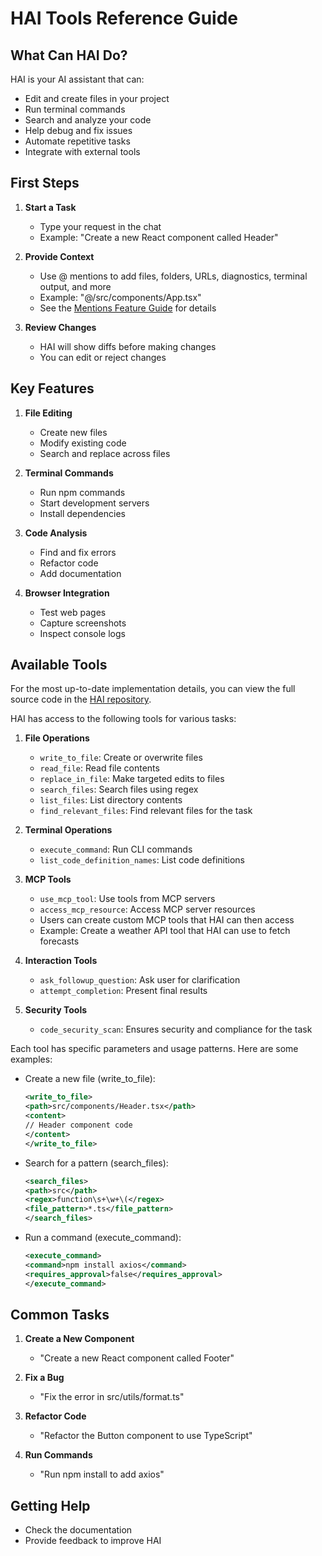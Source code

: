 # HAI Tools Reference Guide

## What Can HAI Do?

HAI is your AI assistant that can:

-   Edit and create files in your project
-   Run terminal commands
-   Search and analyze your code
-   Help debug and fix issues
-   Automate repetitive tasks
-   Integrate with external tools

## First Steps

1. **Start a Task**

    - Type your request in the chat
    - Example: "Create a new React component called Header"

2. **Provide Context**

    - Use @ mentions to add files, folders, URLs, diagnostics, terminal output, and more
    - Example: "@/src/components/App.tsx"
    - See the [Mentions Feature Guide](./mentions-guide.md) for details

3. **Review Changes**
    - HAI will show diffs before making changes
    - You can edit or reject changes

## Key Features

1. **File Editing**

    - Create new files
    - Modify existing code
    - Search and replace across files

2. **Terminal Commands**

    - Run npm commands
    - Start development servers
    - Install dependencies

3. **Code Analysis**

    - Find and fix errors
    - Refactor code
    - Add documentation

4. **Browser Integration**
    - Test web pages
    - Capture screenshots
    - Inspect console logs

## Available Tools

For the most up-to-date implementation details, you can view the full source code in the [HAI repository](https://github.com/presidio-oss/cline-based-code-generator/blob/main/src/core/task/index.ts).

HAI has access to the following tools for various tasks:

1. **File Operations**

    - `write_to_file`: Create or overwrite files
    - `read_file`: Read file contents
    - `replace_in_file`: Make targeted edits to files
    - `search_files`: Search files using regex
    - `list_files`: List directory contents
    - `find_relevant_files`: Find relevant files for the task

2. **Terminal Operations**

    - `execute_command`: Run CLI commands
    - `list_code_definition_names`: List code definitions

3. **MCP Tools**

    - `use_mcp_tool`: Use tools from MCP servers
    - `access_mcp_resource`: Access MCP server resources
    - Users can create custom MCP tools that HAI can then access
    - Example: Create a weather API tool that HAI can use to fetch forecasts

4. **Interaction Tools**
    - `ask_followup_question`: Ask user for clarification
    - `attempt_completion`: Present final results

5. **Security Tools**
    - `code_security_scan`: Ensures security and compliance for the task

Each tool has specific parameters and usage patterns. Here are some examples:

-   Create a new file (write_to_file):

    ```xml
    <write_to_file>
    <path>src/components/Header.tsx</path>
    <content>
    // Header component code
    </content>
    </write_to_file>
    ```

-   Search for a pattern (search_files):

    ```xml
    <search_files>
    <path>src</path>
    <regex>function\s+\w+\(</regex>
    <file_pattern>*.ts</file_pattern>
    </search_files>
    ```

-   Run a command (execute_command):
    ```xml
    <execute_command>
    <command>npm install axios</command>
    <requires_approval>false</requires_approval>
    </execute_command>
    ```

## Common Tasks

1. **Create a New Component**

    - "Create a new React component called Footer"

2. **Fix a Bug**

    - "Fix the error in src/utils/format.ts"

3. **Refactor Code**

    - "Refactor the Button component to use TypeScript"

4. **Run Commands**
    - "Run npm install to add axios"

## Getting Help

-   Check the documentation
-   Provide feedback to improve HAI
